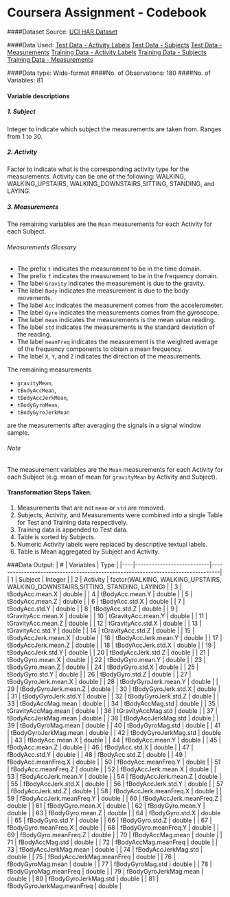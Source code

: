 Coursera Assignment - Codebook
===================

####Dataset Source:
[UCI HAR Dataset](https://github.com/eterna2/datasciencecoursera/tree/master/UCI%20HAR%20Dataset)

####Data Used: 
[Test Data - Activity Labels](https://github.com/eterna2/datasciencecoursera/blob/master/UCI%20HAR%20Dataset/test/y_test.txt)
[Test Data - Subjects](https://github.com/eterna2/datasciencecoursera/blob/master/UCI%20HAR%20Dataset/test/subject_train.txt)
[Test Data - Measurements](https://github.com/eterna2/datasciencecoursera/blob/master/UCI%20HAR%20Dataset/test/X_test.txt)
[Training Data - Activity Labels](https://github.com/eterna2/datasciencecoursera/blob/master/UCI%20HAR%20Dataset/train/y_train.txt)
[Training Data - Subjects](https://github.com/eterna2/datasciencecoursera/blob/master/UCI%20HAR%20Dataset/train/subject_train.txt)
[Training Data - Measurements](https://github.com/eterna2/datasciencecoursera/blob/master/UCI%20HAR%20Dataset/train/X_train.txt)

####Data type: Wide-format
####No. of Observations: 180
####No. of Variables: 81

#### Variable descriptions
##### 1. Subject
Integer to indicate which subject the measurements are taken from. Ranges from 1 to 30.

##### 2. Activity
Factor to indicate what is the corresponding activity type for the measurements. Activity can be one of the following: WALKING, WALKING_UPSTAIRS, WALKING_DOWNSTAIRS,SITTING, STANDING, and LAYING.

##### 3. Measurements
The remaining variables are the `Mean` measurements for each Activity for each Subject. 

###### Measurements Glossary
* The prefix `t` indicates the measurement to be in the time domain.
* The prefix `f` indicates the measurement to be in the frequency domain.
* The label `Gravity` indicates the measurement is due to the gravity.
* The label `Body` indicates the measurement is due to the body movements.
* The label `Acc` indicates the measurement comes from the accelerometer.
* The label `Gyro` indicates the measurements comes from the gyroscope.
* The label `mean` indicates the measurements is the mean value reading.
* The label `std` indicates the measurements is the standard deviation of the reading.
* The label `meanFreq` indicates the measurement is the weighted average of the frequency components to obtain a mean frequency.
* The label `X`, `Y`, and `Z` indicates the direction of the measurements.

The remaining measurements 

* `gravityMean`, 
* `tBodyAccMean`, 
* `tBodyAccJerkMean`, 
* `tBodyGyroMean`, 
* `tBodyGyroJerkMean`

are the measurements after averaging the signals in a signal window sample. 

###### Note
The measurement variables are the `Mean` measurements for each Activity for each Subject (e.g. mean of mean for `gravityMean` by Activity and Subject).

#### Transformation Steps Taken:
1. Measurements that are not `mean` or `std` are removed.
2. Subjects, Activity, and Measurements were combined into a single Table for Test and Training data respectively.
3. Training data is appended to Test data.
4. Table is sorted by Subjects.
5. Numeric Activity labels were replaced by descriptive textual labels.
6. Table is Mean aggregated by Subject and Activity.


###Data Output: 
| #  | Variables                 | Type                                                                            |
|----|---------------------------|---------------------------------------------------------------------------------|
| 1  | Subject                   | Integer                                                                         |
| 2  | Activity                  | factor(WALKING, WALKING_UPSTAIRS, WALKING_DOWNSTAIRS,SITTING, STANDING, LAYING) |
| 3  | tBodyAcc.mean.X           | double                                                                          |
| 4  | tBodyAcc.mean.Y           | double                                                                          |
| 5  | tBodyAcc.mean.Z           | double                                                                          |
| 6  | tBodyAcc.std.X            | double                                                                          |
| 7  | tBodyAcc.std.Y            | double                                                                          |
| 8  | tBodyAcc.std.Z            | double                                                                          |
| 9  | tGravityAcc.mean.X        | double                                                                          |
| 10 | tGravityAcc.mean.Y        | double                                                                          |
| 11 | tGravityAcc.mean.Z        | double                                                                          |
| 12 | tGravityAcc.std.X         | double                                                                          |
| 13 | tGravityAcc.std.Y         | double                                                                          |
| 14 | tGravityAcc.std.Z         | double                                                                          |
| 15 | tBodyAccJerk.mean.X       | double                                                                          |
| 16 | tBodyAccJerk.mean.Y       | double                                                                          |
| 17 | tBodyAccJerk.mean.Z       | double                                                                          |
| 18 | tBodyAccJerk.std.X        | double                                                                          |
| 19 | tBodyAccJerk.std.Y        | double                                                                          |
| 20 | tBodyAccJerk.std.Z        | double                                                                          |
| 21 | tBodyGyro.mean.X          | double                                                                          |
| 22 | tBodyGyro.mean.Y          | double                                                                          |
| 23 | tBodyGyro.mean.Z          | double                                                                          |
| 24 | tBodyGyro.std.X           | double                                                                          |
| 25 | tBodyGyro.std.Y           | double                                                                          |
| 26 | tBodyGyro.std.Z           | double                                                                          |
| 27 | tBodyGyroJerk.mean.X      | double                                                                          |
| 28 | tBodyGyroJerk.mean.Y      | double                                                                          |
| 29 | tBodyGyroJerk.mean.Z      | double                                                                          |
| 30 | tBodyGyroJerk.std.X       | double                                                                          |
| 31 | tBodyGyroJerk.std.Y       | double                                                                          |
| 32 | tBodyGyroJerk.std.Z       | double                                                                          |
| 33 | tBodyAccMag.mean          | double                                                                          |
| 34 | tBodyAccMag.std           | double                                                                          |
| 35 | tGravityAccMag.mean       | double                                                                          |
| 36 | tGravityAccMag.std        | double                                                                          |
| 37 | tBodyAccJerkMag.mean      | double                                                                          |
| 38 | tBodyAccJerkMag.std       | double                                                                          |
| 39 | tBodyGyroMag.mean         | double                                                                          |
| 40 | tBodyGyroMag.std          | double                                                                          |
| 41 | tBodyGyroJerkMag.mean     | double                                                                          |
| 42 | tBodyGyroJerkMag.std      | double                                                                          |
| 43 | fBodyAcc.mean.X           | double                                                                          |
| 44 | fBodyAcc.mean.Y           | double                                                                          |
| 45 | fBodyAcc.mean.Z           | double                                                                          |
| 46 | fBodyAcc.std.X            | double                                                                          |
| 47 | fBodyAcc.std.Y            | double                                                                          |
| 48 | fBodyAcc.std.Z            | double                                                                          |
| 49 | fBodyAcc.meanFreq.X       | double                                                                          |
| 50 | fBodyAcc.meanFreq.Y       | double                                                                          |
| 51 | fBodyAcc.meanFreq.Z       | double                                                                          |
| 52 | fBodyAccJerk.mean.X       | double                                                                          |
| 53 | fBodyAccJerk.mean.Y       | double                                                                          |
| 54 | fBodyAccJerk.mean.Z       | double                                                                          |
| 55 | fBodyAccJerk.std.X        | double                                                                          |
| 56 | fBodyAccJerk.std.Y        | double                                                                          |
| 57 | fBodyAccJerk.std.Z        | double                                                                          |
| 58 | fBodyAccJerk.meanFreq.X   | double                                                                          |
| 59 | fBodyAccJerk.meanFreq.Y   | double                                                                          |
| 60 | fBodyAccJerk.meanFreq.Z   | double                                                                          |
| 61 | fBodyGyro.mean.X          | double                                                                          |
| 62 | fBodyGyro.mean.Y          | double                                                                          |
| 63 | fBodyGyro.mean.Z          | double                                                                          |
| 64 | fBodyGyro.std.X           | double                                                                          |
| 65 | fBodyGyro.std.Y           | double                                                                          |
| 66 | fBodyGyro.std.Z           | double                                                                          |
| 67 | fBodyGyro.meanFreq.X      | double                                                                          |
| 68 | fBodyGyro.meanFreq.Y      | double                                                                          |
| 69 | fBodyGyro.meanFreq.Z      | double                                                                          |
| 70 | fBodyAccMag.mean          | double                                                                          |
| 71 | fBodyAccMag.std           | double                                                                          |
| 72 | fBodyAccMag.meanFreq      | double                                                                          |
| 73 | fBodyAccJerkMag.mean      | double                                                                          |
| 74 | fBodyAccJerkMag.std       | double                                                                          |
| 75 | fBodyAccJerkMag.meanFreq  | double                                                                          |
| 76 | fBodyGyroMag.mean         | double                                                                          |
| 77 | fBodyGyroMag.std          | double                                                                          |
| 78 | fBodyGyroMag.meanFreq     | double                                                                          |
| 79 | fBodyGyroJerkMag.mean     | double                                                                          |
| 80 | fBodyGyroJerkMag.std      | double                                                                          |
| 81 | fBodyGyroJerkMag.meanFreq | double                                                                          |